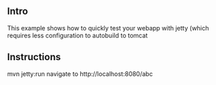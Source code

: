 ## Intro
This example shows how to quickly test your webapp with jetty (which requires less configuration to autobuild to tomcat

## Instructions
mvn jetty:run
navigate to http://localhost:8080/abc